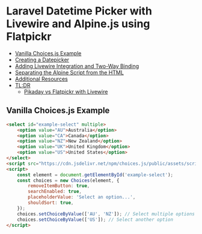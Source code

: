 # Laravel Datetime Picker with Livewire and Alpine.js using Flatpickr

- [Vanilla Choices.js Example](#vanilla-choicesjs-example)
- [Creating a Datepicker](#creating-a-datepicker)
- [Adding Livewire Integration and Two-Way Binding](#adding-livewire-integration-and-two-way-binding)
- [Separating the Alpine Script from the HTML](#separating-the-alpine-script-from-the-html)
- [Additional Resources](#additional-resources)
- [TL:DR](#tldr)
    - [Pikaday vs Flatpickr with Livewire](#pikaday-vs-flatpickr-with-livewire)

## Vanilla Choices.js Example

```html +parse-and-code
<select id="example-select" multiple>
    <option value="AU">Australia</option>
    <option value="CA">Canada</option>
    <option value="NZ">New Zealand</option>
    <option value="UK">United Kingdom</option>
    <option value="US">United States</option>
</select>
<script src="https://cdn.jsdelivr.net/npm/choices.js/public/assets/scripts/choices.min.js"></script>
<script>
    const element = document.getElementById('example-select');
    const choices = new Choices(element, {
        removeItemButton: true,
        searchEnabled: true,
        placeholderValue: 'Select an option...',
        shouldSort: true,
    });
    choices.setChoiceByValue(['AU', 'NZ']); // Select multiple options
    choices.setChoiceByValue(['US']); // Select another option
</script>
```
